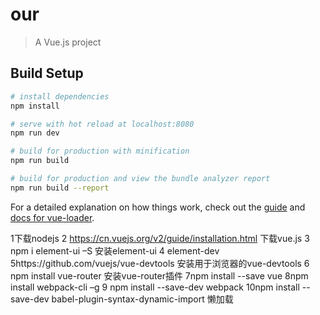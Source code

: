 # our

> A Vue.js project

## Build Setup

``` bash
# install dependencies
npm install

# serve with hot reload at localhost:8080
npm run dev

# build for production with minification
npm run build

# build for production and view the bundle analyzer report
npm run build --report
```

For a detailed explanation on how things work, check out the [guide](http://vuejs-templates.github.io/webpack/) and [docs for vue-loader](http://vuejs.github.io/vue-loader).

1下载nodejs
2 https://cn.vuejs.org/v2/guide/installation.html    下载vue.js
3 npm i element-ui –S   安装element-ui
4 element-dev
5https://github.com/vuejs/vue-devtools  安装用于浏览器的vue-devtools 
6 npm install vue-router   安装vue-router插件
7npm install --save vue
8npm install webpack-cli –g
9 npm install --save-dev webpack
10npm install --save-dev babel-plugin-syntax-dynamic-import  懒加载
